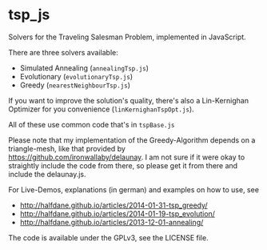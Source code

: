 tsp_js
======

Solvers for the Traveling Salesman Problem, implemented in JavaScript.

There are three solvers available:

- Simulated Annealing (`annealingTsp.js`) 
- Evolutionary (`evolutionaryTsp.js`)
- Greedy (`nearestNeighbourTsp.js`)

If you want to improve the solution's quality, there's also a Lin-Kernighan Optimizer for you convenience (`linKernighanTspOpt.js`).

All of these use common code that's in `tspBase.js`

Please note that my implementation of the Greedy-Algorithm depends on a triangle-mesh, like that provided by https://github.com/ironwallaby/delaunay.
I am not sure if it were okay to straightly include the code from there, so please get it from there and include the delaunay.js.

For Live-Demos, explanations (in german) and examples on how to use, see 

- http://halfdane.github.io/articles/2014-01-31-tsp_greedy/
- http://halfdane.github.io/articles/2014-01-19-tsp_evolution/
- http://halfdane.github.io/articles/2013-12-01-annealing/

The code is available under the GPLv3, see the LICENSE file.
